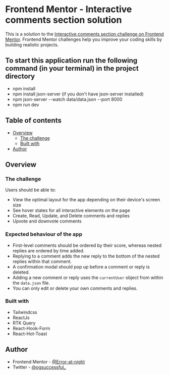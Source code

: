 # Frontend Mentor - Interactive comments section solution

This is a solution to the [Interactive comments section challenge on Frontend Mentor](https://www.frontendmentor.io/challenges/interactive-comments-section-iG1RugEG9). Frontend Mentor challenges help you improve your coding skills by building realistic projects. 

## To start this application run the following command (in your terminal) in the project directory

- npm install
- npm install json-server (if you don't have json-server installed)
- npm json-server --watch data/data.json --port 8000
- npm run dev

## Table of contents

- [Overview](#overview)
  - [The challenge](#the-challenge)
  - [Built with](#built-with)
- [Author](#author)

## Overview

### The challenge

Users should be able to:

- View the optimal layout for the app depending on their device's screen size
- See hover states for all interactive elements on the page
- Create, Read, Update, and Delete comments and replies
- Upvote and downvote comments

### Expected behaviour of the app

- First-level comments should be ordered by their score, whereas nested replies are ordered by time added.
- Replying to a comment adds the new reply to the bottom of the nested replies within that comment.
- A confirmation modal should pop up before a comment or reply is deleted.
- Adding a new comment or reply uses the `currentUser` object from within the `data.json` file.
- You can only edit or delete your own comments and replies.

### Built with

- Tailwindcss
- ReactJs
- RTK Query
- React-Hook-Form
- React-Hot-Toast

## Author

- Frontend Mentor - [@Error-at-night](https://www.frontendmentor.io/profile/Error-at-night)
- Twitter - [@ogsuccessful_](https://www.twitter.com/ogsuccessful_)
